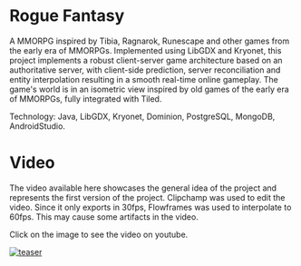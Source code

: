 # Rogue Fantasy

A MMORPG inspired by Tibia, Ragnarok, Runescape and other games from the early era of MMORPGs. Implemented using LibGDX and Kryonet, this project implements a robust client-server game architecture based on an authoritative server, with client-side prediction, server reconciliation and entity interpolation resulting in a smooth real-time online gameplay. The game's world is in an isometric view inspired by old games of the early era of MMORPGs, fully integrated with Tiled. 

Technology: Java, LibGDX, Kryonet, Dominion, PostgreSQL, MongoDB, AndroidStudio.

# Video

The video available here showcases the general idea of the project and represents the first version of the project. Clipchamp was used to edit the video. Since it only exports in 30fps, Flowframes was used to interpolate to 60fps. This may cause some artifacts in the video.

Click on the image to see the video on youtube.

[![teaser](https://pedroigorpsampaio.github.io/src/img/roguefantasy/thumb.jpg)](https://www.youtube.com/watch?v=fGvW1S_9yMU)
